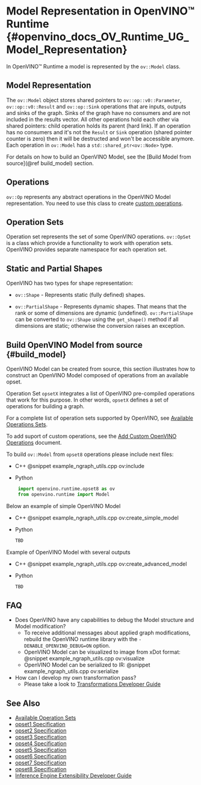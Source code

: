 # Model Representation in OpenVINO™ Runtime {#openvino_docs_OV_Runtime_UG_Model_Representation}

In OpenVINO™ Runtime a model is represented by the `ov::Model` class.

## Model Representation

The `ov::Model` object stores shared pointers to `ov::op::v0::Parameter`, `ov::op::v0::Result` and `ov::op::Sink` operations that are inputs, outputs and sinks of the graph.
Sinks of the graph have no consumers and are not included in the results vector. All other operations hold each other via shared pointers: child operation holds its parent (hard link). If an operation has no consumers and it's not the `Result` or `Sink` operation
(shared pointer counter is zero) then it will be destructed and won't be accessible anymore. Each operation in `ov::Model` has a `std::shared_ptr<ov::Node>` type.

For details on how to build an OpenVINO Model, see the [Build Model from source](@ref build_model) section.

## Operations

`ov::Op` represents any abstract operations in the OpenVINO Model representation. You need to use this class to create [custom operations](../OV_Runtime_UG/Extensibility_DG/AddingNGraphOps.md).

## Operation Sets

Operation set represents the set of some OpenVINO operations. `ov::OpSet` is a class which provide a functionality to work with operation sets.
OpenVINO provides separate namespace for each operation set.

## Static and Partial Shapes

OpenVINO has two types for shape representation: 

* `ov::Shape` - Represents static (fully defined) shapes.

* `ov::PartialShape` - Represents dynamic shapes. That means that the rank or some of dimensions are dynamic (undefined). `ov::PartialShape` can be converted to `ov::Shape` using the `get_shape()` method if all dimensions are static; otherwise the conversion raises an exception.


## Build OpenVINO Model from source {#build_model}

OpenVINO Model can be created from source, this section illustrates how to construct an OpenVINO Model composed of operations from an available opset.

Operation Set `opsetX` integrates a list of OpenVINO pre-compiled operations that work for this purpose. In other words, `opsetX` defines a set of operations for building a graph.

For a complete list of operation sets supported by OpenVINO, see [Available Operations Sets](../ops/opset.md).

To add suport of custom operations, see the [Add Custom OpenVINO Operations](../OV_Runtime_UG/Extensibility_DG/Intro.md) document.

To build `ov::Model` from `opset8` operations please include next files:

 - C++
      @snippet example_ngraph_utils.cpp ov:include

 - Python
     ```python
      import openvino.runtime.opset8 as ov
      from openvino.runtime import Model
      ```

Below an example of simple OpenVINO Model

 - C++
      @snippet example_ngraph_utils.cpp ov:create_simple_model

 - Python
     ```python
     TBD
      ```


Example of OpenVINO Model with several outputs

 - C++
      @snippet example_ngraph_utils.cpp ov:create_advanced_model

 - Python
     ```python
     TBD
      ```

## FAQ

 - Does OpenVINO have any capabilities to debug the Model structure and Model modification?
   - To receive additional messages about applied graph modifications, rebuild the OpenVINO runtime library with the `-DENABLE_OPENVINO_DEBUG=ON` option.
   - OpenVINO Model can be visualized to image from xDot format:
    @snippet example_ngraph_utils.cpp ov:visualize
   - OpenVINO Model can be serialized to IR:
    @snippet example_ngraph_utils.cpp ov:serialize
 - How can I develop my own transformation pass?
   - Please take a look to [Transformations Developer Guide](./nGraphTransformation.md)

## See Also

* [Available Operation Sets](../ops/opset.md)
* [opset1 Specification](../ops/opset1.md)
* [opset2 Specification](../ops/opset2.md)
* [opset3 Specification](../ops/opset3.md)
* [opset4 Specification](../ops/opset4.md)
* [opset5 Specification](../ops/opset5.md)
* [opset6 Specification](../ops/opset6.md)
* [opset7 Specification](../ops/opset7.md)
* [opset8 Specification](../ops/opset8.md)
* [Inference Engine Extensibility Developer Guide](../OV_Runtime_UG/Extensibility_DG/Intro.md)
